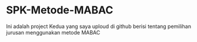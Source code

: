 # SPK-Metode-MABAC
Ini adalah project Kedua yang saya uploud di github berisi tentang pemilihan jurusan menggunakan metode MABAC 
